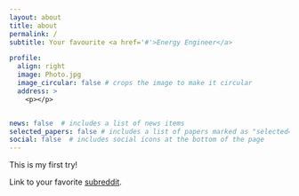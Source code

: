 ```yaml
---
layout: about
title: about
permalink: /
subtitle: Your favourite <a href='#'>Energy Engineer</a>

profile:
  align: right
  image: Photo.jpg
  image_circular: false # crops the image to make it circular
  address: >
    <p></p>


news: false  # includes a list of news items
selected_papers: false # includes a list of papers marked as "selected={true}"
social: false  # includes social icons at the bottom of the page
---
```


This is my first try!

Link to your favorite [subreddit](http://reddit.com). 